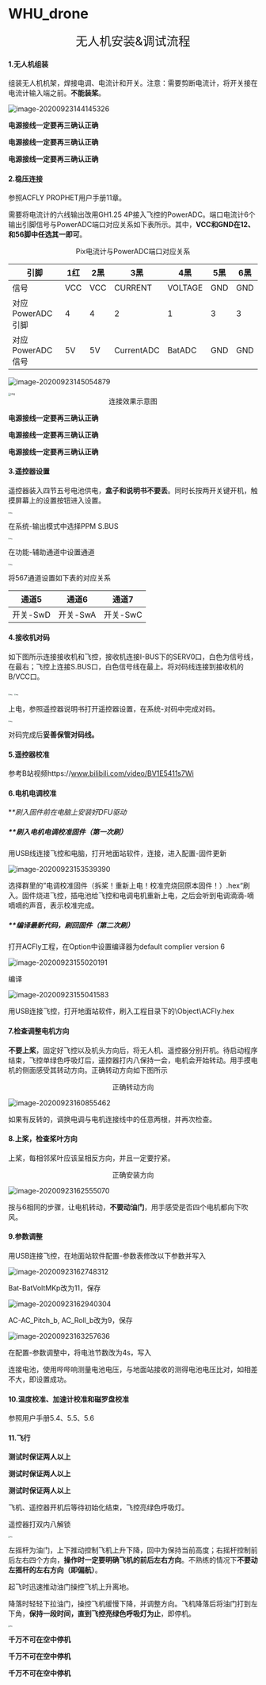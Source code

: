 # WHU_drone
<center><font size = 5>无人机安装&调试流程</font></center>

#### 1.无人机组装

组装无人机机架，焊接电调、电流计和开关。注意：需要剪断电流计，将开关接在电流计输入端之前。**不能装桨**。

![image-20200923144145326](C:\Users\w5w2b\AppData\Roaming\Typora\typora-user-images\image-20200923144145326.png)

**电源接线一定要再三确认正确**

**电源接线一定要再三确认正确**

**电源接线一定要再三确认正确**

#### 2.稳压连接

参照ACFLY PROPHET用户手册11章。

需要将电流计的六线输出改用GH1.25 4P接入飞控的PowerADC。端口电流计6个输出引脚信号与PowerADC端口对应关系如下表所示。其中，**VCC和GND在12、和56脚中任选其一即可**。

<center>Pix电流计与PowerADC端口对应关系</center>

| 引脚             | 1红  | 2黑  | 3黑        | 4黑     | 5黑  | 6黑  |
| ---------------- | ---- | ---- | ---------- | ------- | ---- | ---- |
| 信号             | VCC  | VCC  | CURRENT    | VOLTAGE | GND  | GND  |
| 对应PowerADC引脚 | 4    | 4    | 2          | 1       | 3    | 3    |
| 对应PowerADC信号 | 5V   | 5V   | CurrentADC | BatADC  | GND  | GND  |

![image-20200923145054879](C:\Users\w5w2b\AppData\Roaming\Typora\typora-user-images\image-20200923145054879.png)

<img src="file:///D:\Tencent Files\1193882171\Image\C2C\Image1\DE2C6EFD88183490B0C79CE9A2CCCE63.jpg" alt="img" style="zoom: 33%;" />

<center>连接效果示意图</center>

**电源接线一定要再三确认正确**

**电源接线一定要再三确认正确**

**电源接线一定要再三确认正确**

#### 3.遥控器设置

遥控器装入四节五号电池供电，**盒子和说明书不要丢**。同时长按两开关键开机，触摸屏幕上的设置按钮进入设置。

<img src="file:///D:\Tencent Files\1193882171\Image\C2C\Image1\726D3BC261ECDDACD2F8C401A60F589C.jpg" alt="img" style="zoom: 20%;" />

在系统-输出模式中选择PPM S.BUS

<img src="file:///D:\Tencent Files\1193882171\Image\C2C\Image1\412396B2588B8E50CC0E418A8625DAAE.jpg" alt="img" style="zoom:20%;" />

在功能-辅助通道中设置通道

<img src="file:///D:\Tencent Files\1193882171\Image\C2C\Image1\97B7C35B3BF1B59EA79D6ABEA0746576.jpg" alt="img" style="zoom:20%;" />

将567通道设置如下表的对应关系

| 通道5    | 通道6    | 通道7    |
| -------- | -------- | -------- |
| 开关-SwD | 开关-SwA | 开关-SwC |

#### 4.接收机对码

如下图所示连接接收机和飞控，接收机连接I-BUS下的SERV0口，白色为信号线，在最右；飞控上连接S.BUS口，白色信号线在最上。将对码线连接到接收机的B/VCC口。

<img src="无人机起飞流程.assets/69EEB91C36A37925F0BBDA77CB8B016D.jpg" alt="img" style="zoom:20%;" />

<img src="无人机起飞流程.assets/32DADA81FFC2D5400041EDE5ACE7DE9B.jpg" alt="img" style="zoom:20%;" />

上电，参照遥控器说明书打开遥控器设置，在系统-对码中完成对码。

<img src="无人机起飞流程.assets/B499694F30FE0B12363FFC7A66438B4D.jpg" alt="img" style="zoom:20%;" />

对码完成后**妥善保管对码线。**

#### 5.遥控器校准

参考B站视频https://www.bilibili.com/video/BV1E5411s7Wi

#### 6.电机电调校准

**\**刷入固件前在电脑上安装好DFU驱动**

##### **刷入电机电调校准固件（第一次刷）

用USB线连接飞控和电脑，打开地面站软件，连接，进入配置-固件更新

![image-20200923153539390](C:\Users\w5w2b\AppData\Roaming\Typora\typora-user-images\image-20200923153539390.png)

选择群里的”电调校准固件（拆桨！重新上电！校准完烧回原本固件！）.hex“刷入。固件烧进飞控，插电池给飞控和电调电机重新上电，之后会听到电调滴滴-嘀嘀嘀的声音，表示校准完成。

##### **编译最新代码，刷回固件（第二次刷）

打开ACFly工程，在Option中设置编译器为default complier version 6

![image-20200923155020191](C:\Users\w5w2b\AppData\Roaming\Typora\typora-user-images\image-20200923155020191.png)

编译

![image-20200923155041583](C:\Users\w5w2b\AppData\Roaming\Typora\typora-user-images\image-20200923155041583.png)

用USB连接飞控，打开地面站软件，刷入工程目录下的\Object\ACFly.hex

#### 7.检查调整电机方向

**不要上桨**，固定好飞控以及机头方向后，将无人机、遥控器分别开机。待启动程序结束，飞控单绿色呼吸灯后，遥控器打内八保持一会，电机会开始转动。用手摸电机的侧面感受其转动方向。正确转动方向如下图所示

<center>正确转动方向</center>

![image-20200923160855462](无人机起飞流程.assets/image-20200923160855462.png)

如果有反转的，调换电调与电机连接线中的任意两根，并再次检查。

#### 8.上桨，检查桨叶方向

上桨，每相邻桨叶应该呈相反方向，并且一定要拧紧。

<center>正确安装方向</center>

![image-20200923162555070](无人机起飞流程.assets/image-20200923162555070.png)

按与6相同的步骤，让电机转动，**不要动油门**，用手感受是否四个电机都向下吹风。

#### 9.参数调整

用USB连接飞控，在地面站软件配置-参数表修改以下参数并写入

![image-20200923162748312](无人机起飞流程.assets/image-20200923162748312.png)

Bat-BatVoltMKp改为11，保存

![image-20200923162940304](无人机起飞流程.assets/image-20200923162940304.png)

AC-AC_Pitch_b, AC_Roll_b改为9，保存

![image-20200923163257636](无人机起飞流程.assets/image-20200923163257636.png)

在配置-参数调整中，将电池节数改为4s，写入

连接电池，使用哔哔响测量电池电压，与地面站接收的测得电池电压比对，如相差不大，即设置成功。

#### 10.温度校准、加速计校准和磁罗盘校准

参照用户手册5.4、5.5、5.6

#### 11.飞行

**测试时保证两人以上**

**测试时保证两人以上**

**测试时保证两人以上**

飞机、遥控器开机后等待初始化结束，飞控亮绿色呼吸灯。

遥控器打双内八解锁

<img src="无人机起飞流程.assets/120AAF33BDD7A681EE5246AE3E29E72C.jpg" alt="img" style="zoom:20%;" />

左摇杆为油门，上下推动控制飞机上升下降，回中为保持当前高度；右摇杆控制前后左右四个方向，**操作时一定要明确飞机的前后左右方向**。不熟练的情况下**不要动左摇杆的左右方向（即偏航）**。

起飞时迅速推动油门操控飞机上升离地。

降落时轻轻下拉油门，操控飞机缓慢下降，并调整方向。飞机降落后将油门打到左下角，**保持一段时间，直到飞控亮绿色呼吸灯为止**，即停机。

<img src="无人机起飞流程.assets/98BEBB242362686AB5BE645C880C62BB.jpg" alt="img" style="zoom:20%;" />

**千万不可在空中停机**

**千万不可在空中停机**

**千万不可在空中停机**

